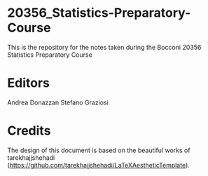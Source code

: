# 20356_Statistics-Preparatory-Course
This is the repository for the notes taken during the Bocconi 20356 Statistics Preparatory Course

# Editors
Andrea Donazzan
Stefano Graziosi

# Credits
The design of this document is based on the beautiful works of tarekhajjshehadi (https://github.com/tarekhajjshehadi/LaTeXAestheticTemplate).

